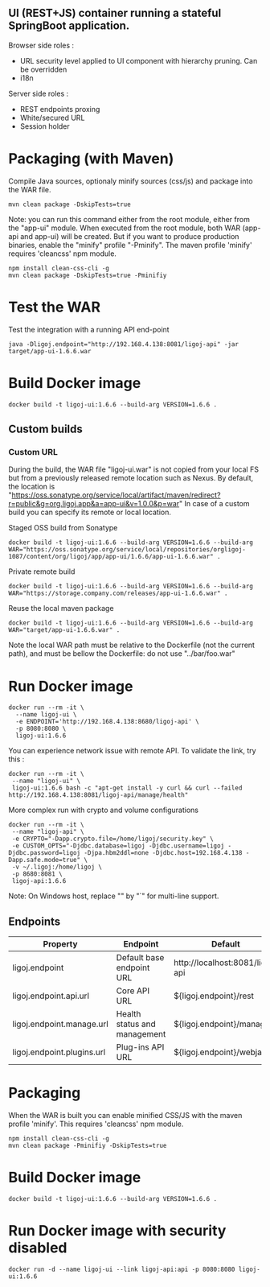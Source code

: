 ## UI (REST+JS) container running a stateful SpringBoot application.
Browser side roles :
- URL security level applied to UI component with hierarchy pruning. Can be overridden
- i18n

Server side roles :
- REST endpoints proxing
- White/secured URL
- Session holder 

# Packaging (with Maven)
Compile Java sources, optionaly minify sources (css/js) and package into the WAR file.

```
mvn clean package -DskipTests=true
```
Note: you can run this command either from the root module, either from the "app-ui" module. When executed from the root module, both WAR (app-api and app-ui) will be created. But if you want to produce production binaries, enable the "minify" profile "-Pminify".
The maven profile 'minify' requires 'cleancss' npm module.

```
npm install clean-css-cli -g
mvn clean package -DskipTests=true -Pminifiy
```

# Test the WAR
Test the integration with a running API end-point

```
java -Dligoj.endpoint="http://192.168.4.138:8081/ligoj-api" -jar target/app-ui-1.6.6.war
```

# Build Docker image
```
docker build -t ligoj-ui:1.6.6 --build-arg VERSION=1.6.6 .
```

## Custom builds
### Custom URL
During the build, the WAR file "ligoj-ui.war" is not copied from your local FS but from a previously released remote location such as Nexus.
By default, the location is "https://oss.sonatype.org/service/local/artifact/maven/redirect?r=public&g=org.ligoj.app&a=app-ui&v=1.0.0&p=war"
In case of a custom build you can specify its remote or local location.

Staged OSS build from Sonatype

```
docker build -t ligoj-ui:1.6.6 --build-arg VERSION=1.6.6 --build-arg WAR="https://oss.sonatype.org/service/local/repositories/orgligoj-1087/content/org/ligoj/app/app-ui/1.6.6/app-ui-1.6.6.war" .
```

Private remote build

```
docker build -t ligoj-ui:1.6.6 --build-arg VERSION=1.6.6 --build-arg WAR="https://storage.company.com/releases/app-ui-1.6.6.war" .
```

Reuse the local maven package

```
docker build -t ligoj-ui:1.6.6 --build-arg VERSION=1.6.6 --build-arg WAR="target/app-ui-1.6.6.war" .
```
Note the local WAR path must be relative to the Dockerfile (not the current path), and must be bellow the Dockerfile: do not use "../bar/foo.war"

# Run Docker image

```
docker run --rm -it \
  --name ligoj-ui \
  -e ENDPOINT='http://192.168.4.138:8680/ligoj-api' \
  -p 8080:8080 \
  ligoj-ui:1.6.6 
```

You can experience network issue with remote API. To validate the link, try this :

```
docker run --rm -it \
 --name "ligoj-ui" \
 ligoj-ui:1.6.6 bash -c "apt-get install -y curl && curl --failed http://192.168.4.138:8081/ligoj-api/manage/health"
```

More complex run with crypto and volume configurations

```
docker run --rm -it \
 --name "ligoj-api" \
 -e CRYPTO="-Dapp.crypto.file=/home/ligoj/security.key" \
 -e CUSTOM_OPTS="-Djdbc.database=ligoj -Djdbc.username=ligoj -Djdbc.password=ligoj -Djpa.hbm2ddl=none -Djdbc.host=192.168.4.138 -Dapp.safe.mode=true" \
 -v ~/.ligoj:/home/ligoj \
 -p 8680:8081 \
 ligoj-api:1.6.6
```
Note: On Windows host, replace "\" by "`" for multi-line support.

## Endpoints

| Property     | Endpoint | Default |
|------------|---------|--------------------------|
| ligoj.endpoint | Default base endpoint URL    | http://localhost:8081/ligoj-api     |
| ligoj.endpoint.api.url | Core API URL     | ${ligoj.endpoint}/rest     |
| ligoj.endpoint.manage.url | Health status and management     | ${ligoj.endpoint}/manage     |
| ligoj.endpoint.plugins.url | Plug-ins API URL     | ${ligoj.endpoint}/webjars     |

# Packaging
When the WAR is built you can enable minified CSS/JS with the maven profile 'minify'. This requires 'cleancss' npm module.

```
npm install clean-css-cli -g
mvn clean package -Pminifiy -DskipTests=true
```

# Build Docker image
```
docker build -t ligoj-ui:1.6.6 --build-arg VERSION=1.6.6 .
```
# Run Docker image with security disabled
```
docker run -d --name ligoj-ui --link ligoj-api:api -p 8080:8080 ligoj-ui:1.6.6 
```